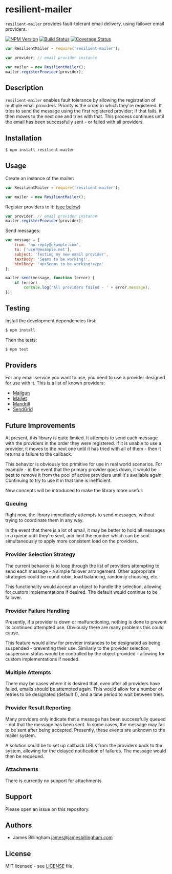 # resilient-mailer

`resilient-mailer` provides fault-tolerant email delivery, using failover email
providers.

[![NPM Version](https://img.shields.io/npm/v/resilient-mailer.svg?style=flat)](//www.npmjs.org/package/resilient-mailer)
[![Build Status](https://img.shields.io/travis/billinghamj/resilient-mailer.svg?style=flat)](//travis-ci.org/billinghamj/resilient-mailer)
[![Coverage Status](https://img.shields.io/coveralls/billinghamj/resilient-mailer.svg?style=flat)](//coveralls.io/r/billinghamj/resilient-mailer)

```js
var ResilientMailer = require('resilient-mailer');

var provider; // email provider instance

var mailer = new ResilientMailer();
mailer.registerProvider(provider);
```

## Description

`resilient-mailer` enables fault tolerance by allowing the registration of
multiple email providers. Priority is the order in which they're registered. It
tries to send the message using the first registered provider; if that fails, it
then moves to the next one and tries with that. This process continues until the
email has been successfully sent - or failed with all providers.

## Installation

```bash
$ npm install resilient-mailer
```

## Usage

Create an instance of the mailer:

```js
var ResilientMailer = require('resilient-mailer');

var mailer = new ResilientMailer();
```

Register providers to it: ([see below](#providers))

```js
var provider; // email provider instance
mailer.registerProvider(provider);
```

Send messages:

```js
var message = {
	from: 'no-reply@example.com',
	to: ['user@example.net'],
	subject: 'Testing my new email provider',
	textBody: 'Seems to be working!',
	htmlBody: '<p>Seems to be working!</p>'
};

mailer.send(message, function (error) {
	if (error)
		console.log('All providers failed - ' + error.message);
});
```

## Testing

Install the development dependencies first:

```bash
$ npm install
```

Then the tests:

```bash
$ npm test
```

## Providers

For any email service you want to use, you need to use a provider designed for
use with it. This is a list of known providers:

- [Mailgun](//github.com/billinghamj/resilient-mailer-mailgun)
- [Mailjet](//github.com/billinghamj/resilient-mailer-mailjet)
- [Mandrill](//github.com/billinghamj/resilient-mailer-mandrill)
- [SendGrid](//github.com/billinghamj/resilient-mailer-sendgrid)

## Future Improvements

At present, this library is quite limited. It attempts to send each message with
the providers in the order they were registered. If it is unable to use a
provider, it moves to the next one until it has tried with all of them - then it
returns a failure to the callback.

This behavior is obviously too primitive for use in real world scenarios. For
example - in the event that the primary provider goes down, it would be best to
remove it from the pool of active providers until it's available again.
Continuing to try to use it in that time is inefficient.

New concepts will be introduced to make the library more useful:

### Queuing

Right now, the library immediately attempts to send messages, without trying to
coordinate them in any way.

In the event that there is a lot of email, it may be better to hold all messages
in a queue until they're sent, and limit the number which can be sent
simultaneously to apply more consistent load on the providers.

### Provider Selection Strategy

The current behavior is to loop through the list of providers attempting to send
each message - a simple failover arrangement. Other appropriate strategies could
be round robin, load balancing, randomly choosing, etc.

This functionality would accept an object to handle the selection, allowing for
custom implementations if desired. The default would continue to be failover.

### Provider Failure Handling

Presently, if a provider is down or malfunctioning, nothing is done to prevent
its continued attempted use. Obviously there are many problems this could cause.

This feature would allow for provider instances to be designated as being
suspended - preventing their use. Similarly to the provider selection,
suspension status would be controlled by the object provided - allowing for
custom implementations if needed.

### Multiple Attempts

There may be cases where it is desired that, even after all providers have
failed, emails should be attempted again. This would allow for a number of
retries to be designated (default 1), and a time period to wait between tries.

### Provider Result Reporting

Many providers only indicate that a message has been successfully queued - not
that the message has been sent. In some cases, the message may fail to be sent
after being accepted. Presently, these events are unknown to the mailer system.

A solution could be to set up callback URLs from the providers back to the
system, allowing for the delayed notification of failures. The message would
then be requeued.

### Attachments

There is currently no support for attachments.

## Support

Please open an issue on this repository.

## Authors

- James Billingham <james@jamesbillingham.com>

## License

MIT licensed - see [LICENSE](LICENSE) file
